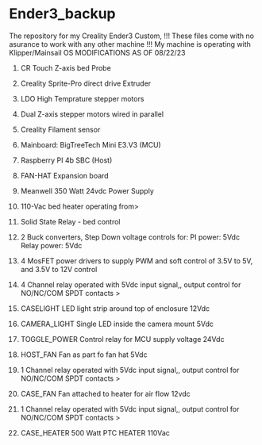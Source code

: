 # Ender3_backup
The repository for my Creality Ender3 Custom,
!!! These files come with no asurance to work with any other machine !!!
My machine is operating with Klipper/Mainsail OS
MODIFICATIONS  AS OF 08/22/23
1. CR Touch Z-axis bed Probe
2. Creality Sprite-Pro direct drive Extruder
3. LDO High Temprature stepper motors
4. Dual Z-axis stepper motors wired in parallel
5. Creality Filament sensor

6. Mainboard: BigTreeTech Mini E3.V3  (MCU)
7. Raspberry PI 4b SBC                (Host)
8. FAN-HAT Expansion board

9. Meanwell 350 Watt 24vdc Power Supply
10. 110-Vac bed heater operating from>
11. Solid State Relay - bed control
12. 2 Buck converters, Step Down voltage controls for: PI power: 5Vdc  Relay power: 5Vdc
13. 4 MosFET power drivers to supply PWM and soft control of 3.5V to 5V, and 3.5V to 12V control

14. 4 Channel relay operated with 5Vdc input signal,, output control for NO/NC/COM SPDT contacts  >
15. CASELIGHT          LED light strip around top of enclosure    12Vdc
16. CAMERA_LIGHT       Single LED inside the camera mount          5Vdc
17. TOGGLE_POWER       Control relay for MCU supply voltage       24Vdc
18. HOST_FAN           Fan as part fo fan hat                      5Vdc

19. 1 Channel relay operated with 5Vdc input signal,, output control for NO/NC/COM SPDT contacts  >
20. CASE_FAN           Fan attached to heater for air flow         12vdc

21. 1 Channel relay operated with 5Vdc input signal,, output control for NO/NC/COM SPDT contacts  >
22. CASE_HEATER        500 Watt PTC HEATER                       110Vac
